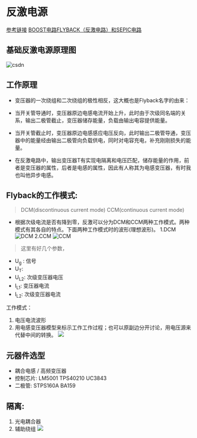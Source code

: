 # 反激电源
[参考链接](https://blog.csdn.net/kdzcq/article/details/126568586)
[BOOST电路FLYBACK（反激电路）和SEPIC电路](https://img-blog.csdnimg.cn/img_convert/4a2d4abd056d8fd943d06e875bf4cfe0.png)
## 基础反激电源原理图
![csdn](https://img-blog.csdnimg.cn/img_convert/ef66cbbaac94b9d1622b57e77157236d.png)
## 工作原理
- 变压器的一次绕组和二次绕组的极性相反，这大概也是Flyback名字的由来：
- 当开关管导通时，变压器原边电感电流开始上升，此时由于次级同名端的关系，输出二极管截止，变压器储存能量，负载由输出电容提供能量。
- 当开关管截止时，变压器原边电感感应电压反向，此时输出二极管导通，变压器中的能量经由输出二极管向负载供电，同时对电容充电，补充刚刚损失的能量。
    
- 在反激电路中，输出变压器T有实现电隔离和电压匹配，储存能量的作用，前者是变压器的属性，后者是电感的属性，因此有人称其为电感变压器，有时我也叫他异步电感。
## Flyback的工作模式:
 > DCM(discontinuous current mode)
 > CCM(continuous current mode) 
 - 根据次级电流是否有降到零，反激可以分为DCM和CCM两种工作模式。两种模式有其各自的特点。下面两种工作模式时的波形(理想波形)。
    1.DCM ![DCM](https://img-blog.csdnimg.cn/img_convert/76246d664db7a40fb4660f51100b7740.png)
    2.CCM ![CCM](https://img-blog.csdnimg.cn/img_convert/b7db762487d9f8cba413b170b8520a02.png)
    
> 这里有好几个参数，
- U<sub>g</sub> : 信号
- U<sub>T</sub>: 
- U<sub>L2</sub>: 次级变压器电压
- I<sub>L1</sub>: 变压器电流
- I<sub>L2</sub>: 次级变压器电流

工作模式：
1. 电压电流波形
2. 用电感变压器模型来标示工作工作过程；也可以原副边分开讨论，用电压源来代替中间的转换。
![ ](https://img-blog.csdnimg.cn/img_convert/4a2d4abd056d8fd943d06e875bf4cfe0.png)

## 元器件选型
- 耦合电感 / 高频变压器
- 控制芯片: LM5001 TPS40210 UC3843
- 二极管: STPS160A  BA159

## 隔离:
1. 光电耦合器
2. 辅助绕组
![ ](_picture/反激电源.png)
